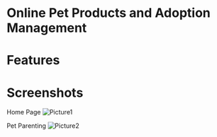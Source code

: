 # Online Pet Products and Adoption Management

    
# Features


# Screenshots
Home Page
![Picture1](https://user-images.githubusercontent.com/89214877/208857921-c0560835-db81-4630-817f-98d82ca33bd7.png)

Pet Parenting
![Picture2](https://user-images.githubusercontent.com/89214877/208858468-2325af8f-6bff-4103-beb0-7ab177e081d7.png)
